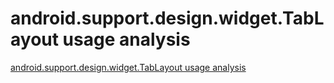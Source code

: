 # android.support.design.widget.TabLayout usage analysis
[android.support.design.widget.TabLayout usage analysis](https://aiwithcloud.com/2022/09/19/android-support-design-widget-tablayout_usage_analysis/)